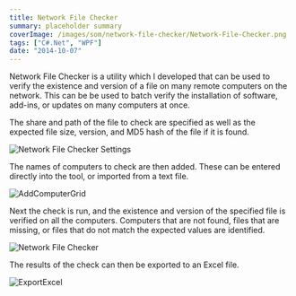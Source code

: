 ```yaml
---
title: Network File Checker
summary: placeholder summary
coverImage: /images/som/network-file-checker/Network-File-Checker.png
tags: ["C#.Net", "WPF"]
date: "2014-10-07"
---
```


Network File Checker is a utility which I developed that can be used to verify the existence and version of a file on many remote computers on the network. This can be be used to batch verify the installation of software, add-ins, or updates on many computers at once.

The share and path of the file to check are specified as well as the expected file size, version, and MD5 hash of the file if it is found.

![Network File Checker Settings](http://www.ericanastas.com/wp-content/uploads/2014/09/Network-File-Checker-Settings.png)

The names of computers to check are then added. These can be entered directly into the tool, or imported from a text file.

![AddComputerGrid](/images/som/network-file-checker/AddComputerGrid.png)

Next the check is run, and the existence and version of the specified file is verified on all the computers. Computers that are not found, files that are missing, or files that do not match the expected values are identified.

![Network File Checker](/images/som/network-file-checker/Network-File-Checker.png)

The results of the check can then be exported to an Excel file.

![ExportExcel](/images/som/network-file-checker/ExportExcel.png)
